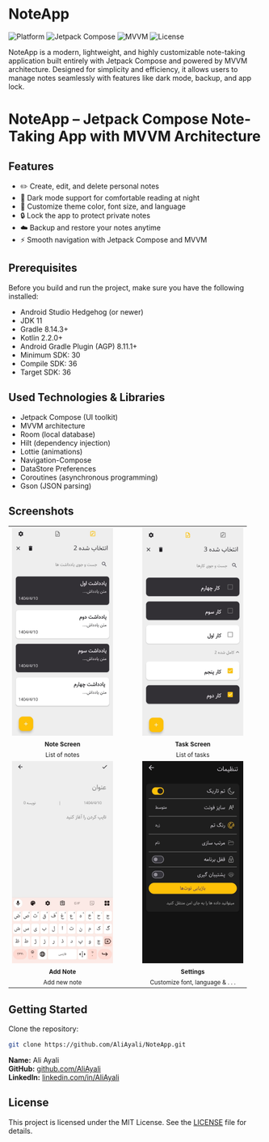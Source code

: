 # NoteApp

![Platform](https://img.shields.io/badge/Platform-Android-green)
![Jetpack Compose](https://img.shields.io/badge/UI-Jetpack%20Compose-blue)
![MVVM](https://img.shields.io/badge/Architecture-MVVM-informational)
![License](https://img.shields.io/badge/License-MIT-lightgrey)

NoteApp is a modern, lightweight, and highly customizable note-taking application built entirely with Jetpack Compose and powered by MVVM architecture. Designed for simplicity and efficiency, it allows users to manage notes seamlessly with features like dark mode, backup, and app lock.


# NoteApp – Jetpack Compose Note-Taking App with MVVM Architecture

## Features
- ✏️ Create, edit, and delete personal notes
- 🌙 Dark mode support for comfortable reading at night
- 🎨 Customize theme color, font size, and language
- 🔒 Lock the app to protect private notes
- ☁️ Backup and restore your notes anytime
- ⚡ Smooth navigation with Jetpack Compose and MVVM


## Prerequisites
Before you build and run the project, make sure you have the following installed:
- Android Studio Hedgehog (or newer)
- JDK 11
- Gradle 8.14.3+
- Kotlin 2.2.0+
- Android Gradle Plugin (AGP) 8.11.1+
- Minimum SDK: 30
- Compile SDK: 36
- Target SDK: 36


## Used Technologies & Libraries
- Jetpack Compose (UI toolkit)
- MVVM architecture
- Room (local database)
- Hilt (dependency injection)
- Lottie (animations)
- Navigation-Compose
- DataStore Preferences
- Coroutines (asynchronous programming)
- Gson (JSON parsing)

## Screenshots

<div align="center">

<table>
  <tr>
    <td align="center">
      <img src="images/NoteScreen.jpg" width="200"/><br/>
      <sub><b>Note Screen</b><br/>List of notes</sub>
    </td>
    <td width="30"></td>
    <td align="center">
      <img src="images/TaskScreen.jpg" width="200"/><br/>
      <sub><b>Task Screen</b><br/>List of tasks</sub>
    </td>
  </tr>
  
  <tr>
    <td align="center">
      <img src="images/AddNote.jpg" width="200"/><br/>
      <sub><b>Add Note</b><br/>Add new note</sub>
    </td>
    <td></td>
    <td align="center">
      <img src="images/Setting.jpg" width="200"/><br/>
      <sub><b>Settings</b><br/>Customize font, language & . . .</sub>
    </td>
  </tr>
</table>

</div>



## Getting Started

Clone the repository:
```bash
git clone https://github.com/AliAyali/NoteApp.git
```

**Name:** Ali Ayali  
**GitHub:** [github.com/AliAyali](https://github.com/AliAyali)  
**LinkedIn:** [linkedin.com/in/AliAyali](https://linkedin.com/in/aliayali/)

## License
This project is licensed under the MIT License. See the [LICENSE](LICENSE) file for details.
